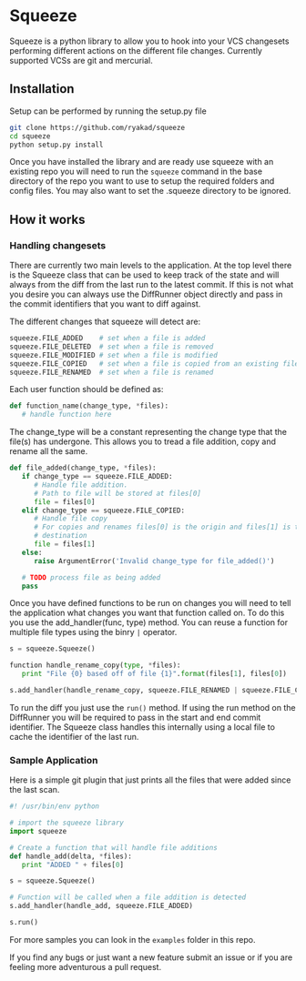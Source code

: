 Squeeze
=======

Squeeze is a python library to allow you to hook into your VCS changesets
performing different actions on the different file changes. Currently
supported VCSs are git and mercurial.


Installation
------------

Setup can be performed by running the setup.py file

```sh
git clone https://github.com/ryakad/squeeze
cd squeeze
python setup.py install
```

Once you have installed the library and are ready use squeeze with an
existing repo you will need to run the `squeeze` command in the base
directory of the repo you want to use to setup the required folders and
config files. You may also want to set the .squeeze directory to be ignored.


How it works
------------

### Handling changesets

There are currently two main levels to the application. At the top level
there is the Squeeze class that can be used to keep track of the state and
will always from the diff from the last run to the latest commit. If this is
not what you desire you can always use the DiffRunner object directly and
pass in the commit identifiers that you want to diff against.

The different changes that squeeze will detect are:

```python
squeeze.FILE_ADDED    # set when a file is added
squeeze.FILE_DELETED  # set when a file is removed
squeeze.FILE_MODIFIED # set when a file is modified
squeeze.FILE_COPIED   # set when a file is copied from an existing file
squeeze.FILE_RENAMED  # set when a file is renamed
```

Each user function should be defined as:

```python
def function_name(change_type, *files):
   # handle function here
```

The change_type will be a constant representing the change type that the file(s)
has undergone. This allows you to tread a file addition, copy and rename all
the same.

```python
def file_added(change_type, *files):
   if change_type == squeeze.FILE_ADDED:
      # Handle file addition.
      # Path to file will be stored at files[0]
      file = files[0]
   elif change_type == squeeze.FILE_COPIED:
      # Handle file copy
      # For copies and renames files[0] is the origin and files[1] is the
      # destination
      file = files[1]
   else:
      raise ArgumentError('Invalid change_type for file_added()')

   # TODO process file as being added
   pass
```

Once you have defined functions to be run on changes you will need to tell
the application what changes you want that function called on. To do this
you use the add_handler(func, type) method. You can reuse a function for
multiple file types using the binry `|` operator.

```python
s = squeeze.Squeeze()

function handle_rename_copy(type, *files):
   print "File {0} based off of file {1}".format(files[1], files[0])

s.add_handler(handle_rename_copy, squeeze.FILE_RENAMED | squeeze.FILE_COPIED)
```

To run the diff you just use the `run()` method. If using the run method on
the DiffRunner you will be required to pass in the start and end commit
identifier. The Squeeze class handles this internally using a local file to
cache the identifier of the last run.


### Sample Application

Here is a simple git plugin that just prints all the files that were added
since the last scan.

```python
#! /usr/bin/env python

# import the squeeze library
import squeeze

# Create a function that will handle file additions
def handle_add(delta, *files):
   print "ADDED " + files[0]

s = squeeze.Squeeze()

# Function will be called when a file addition is detected
s.add_handler(handle_add, squeeze.FILE_ADDED)

s.run()

```

For more samples you can look in the `examples` folder in this repo.

If you find any bugs or just want a new feature submit an issue or if you
are feeling more adventurous a pull request.
